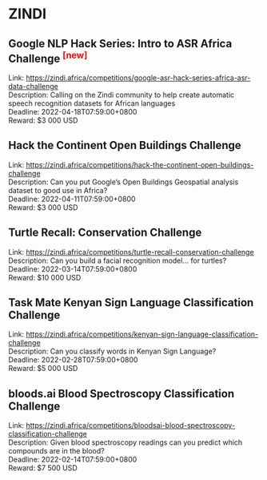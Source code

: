 # ZINDI



## Google NLP Hack Series: Intro to ASR Africa Challenge <sup style="color:red">[new]<sup>  

Link: https://zindi.africa/competitions/google-asr-hack-series-africa-asr-data-challenge  
Description: Calling on the Zindi community to help create automatic speech recognition datasets for African languages  
Deadline: 2022-04-18T07:59:00+0800  
Reward: $3 000 USD  


## Hack the Continent Open Buildings Challenge

Link: https://zindi.africa/competitions/hack-the-continent-open-buildings-challenge  
Description: Can you put Google’s Open Buildings Geospatial analysis dataset to good use in Africa?   
Deadline: 2022-04-11T07:59:00+0800  
Reward: $3 000 USD  


## Turtle Recall: Conservation Challenge

Link: https://zindi.africa/competitions/turtle-recall-conservation-challenge  
Description: Can you build a facial recognition model... for turtles?  
Deadline: 2022-03-14T07:59:00+0800  
Reward: $10 000 USD  


## Task Mate Kenyan Sign Language Classification Challenge

Link: https://zindi.africa/competitions/kenyan-sign-language-classification-challenge  
Description: Can you classify words in Kenyan Sign Language?   
Deadline: 2022-02-28T07:59:00+0800  
Reward: $5 000 USD  


## bloods.ai Blood Spectroscopy Classification Challenge

Link: https://zindi.africa/competitions/bloodsai-blood-spectroscopy-classification-challenge  
Description: Given blood spectroscopy readings can you predict which compounds are in the blood?  
Deadline: 2022-02-14T07:59:00+0800  
Reward: $7 500 USD  

